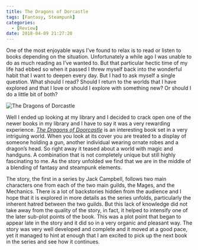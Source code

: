 ```yaml
---
title: The Dragons of Dorcastle
tags: [Fantasy, Steampunk]
categories:
  - [Review]
date: 2018-04-09 21:27:20
---
```


One of the most enjoyable ways I’ve found to relax is to read or listen to books depending on the situation.  Unfortunately a while ago I was unable to do as much reading as I’ve wanted to.  But that particular hectic time of my life had ebbed so when it passed I threw myself back into the wonderful habit that I want to deepen every day.  <!-- more -->But I had to ask myself a single question.  What should I read?  Should I return to the worlds that I have explored and that I love or should I explore with something new?  Or should I do a little bit of both?  <div class="embedded-image-right">![The Dragons of Dorcastle](./dragons-dorcastle.jpg)</div>

Well I ended up looking at my library and I decided to crack open one of the newer books in my library and I have to say it was a very rewarding experience.  [_The Dragons of Doorcastle_](https://www.amazon.com/gp/product/162567127X/ref=as_li_tl?ie=UTF8&camp=1789&creative=9325&creativeASIN=162567127X&linkCode=as2&tag=mysite009e-20&linkId=ddbf09e1a5e59482fde681ec153552e8) is an interesting book set in a very intriguing world.  When you look at its cover you are treated to a display of someone holding a gun, another individual wearing ornate robes and a dragon’s head.  So right away it teased about a world with magic and handguns.  A combination that is not completely unique but still highly fascinating to me.  As the story unfolded we find that we are in the middle of a blending of fantasy and steampunk elements.

The story, the first in a series by Jack Campbell, follows two main characters one from each of the two main guilds, the Mages, and the Mechanics.  There is a lot of backstories hidden from the audience and I hope that it is explored in more details as the series unfolds, particularly the inherent hatred between the two guilds.  But this lack of knowledge did not take away from the quality of the story, in fact, it helped to intensify one of the later sub-plot points of the book.  This was a plot point that began to appear late in the story and it did so in a very organic and pleasant way.  The story was very well developed and complete and it moved at a good pace, yet it managed to hint at enough that I am excited to pick up the next book in the series and see how it continues.
